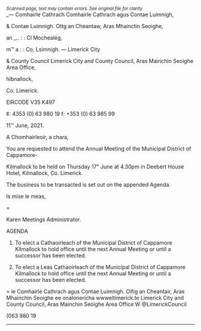 *<small>Scanned page, text may contain errors. See original file for clarity</small>*  
_— Comhairle Cathrach Comhairle Cathrach agus Contae Luimnigh,

& Contae Luimnigh. Ottg an Cheantaw, Aras Mhainctin Seoighe,

an _.. : : Cl Mochealég,

m™ a : : Co, Lsimnigh.
— Limerick City

& County Council Limerick City and County Council,
Aras Mairichin Seoighe Area Office,

hibnallock,

Co. Limerick.

EIRCODE V35 K497

¢: 4353 (0) 63 980 19
f: +353 (0) 63 985 99

11™ June, 2021.

A Chomhairleoir, a chara,

You are requested to attend the Annual Meeting of the Municipal District of Cappamore-

Kilmallock to be held on Thursday 17" June at 4.30pm in Deebert House Hotel, Kilmallock, Co.
Limerick.

The business to be transacted is set out on the appended Agenda.

Is mise le meas,

=

Karen
Meetings Administrator.

AGENDA

1. To elect a Cathaoirleach of the Municipal District of Cappamore Kilmallock to hold
office until the next Annual Meeting or until a successor has been elected.

2. To elect a Leas Cathaoirleach of the Municipal District of Cappamore Kilmallock to hold
office until the next Annual Meeting or until a successor has been elected.

= ie
Comhairle Cathrach agus Contae Luimnigh. Oifig an Cheantair, Aras Mhainchin Seoighe ee onalonericha wwweltimerick.te
Limerick City and County Council, Aras Mainchin Seoighe Area Office W @LimerickCouncil

(063 980 19

---
